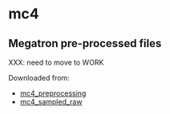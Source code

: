 # mc4

## Megatron pre-processed files

XXX: need to move to WORK

Downloaded from:

* [mc4_preprocessing](https://console.cloud.google.com/storage/browser/bigscience/mc4_preprocessing?pageState=(%22StorageObjectListTable%22:(%22f%22:%22%255B%255D%22)))
* [mc4_sampled_raw](https://console.cloud.google.com/storage/browser/bigscience/mc4_sampled_raw?pageState=(%22StorageObjectListTable%22:(%22f%22:%22%255B%255D%22)))
